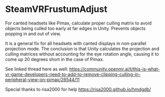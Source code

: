 # SteamVRFrustumAdjust
For canted headsets like Pimax, calculate proper culling matrix to avoid objects being culled too early at far edges in Unity. Prevents objects popping in and out of view.

It is a general fix for all headsets with canted displays in non-parallel projection mode. The conclusion is that Unity calculates the projection and culling matrices without accounting for the eye rotation angle, causing it to come up 20 degrees short in the case of Pimax.

See linked thread here as well: https://community.openmr.ai/t/this-is-what-vr-game-developers-need-to-add-to-remove-clipping-culling-in-peripheral-view-on-pimax/26544/11

Special thanks to risa2000 for help https://risa2000.github.io/hmdgdb/
